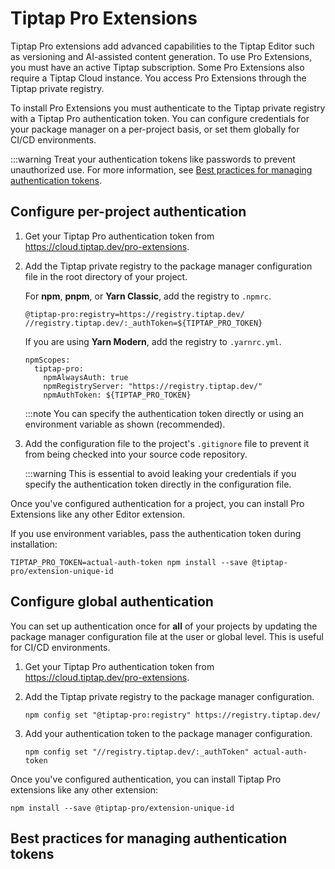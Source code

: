 # Tiptap Pro Extensions

Tiptap Pro extensions add advanced capabilities to the Tiptap Editor such as versioning and AI-assisted content generation. To use Pro Extensions, you must have an active Tiptap subscription. Some Pro Extensions also require a Tiptap Cloud instance. You access Pro Extensions through the Tiptap private registry.

To install Pro Extensions you must authenticate to the Tiptap private registry with a Tiptap Pro authentication token. You can configure credentials for your package manager on a per-project basis, or set them globally for CI/CD environments. 

:::warning Treat your authentication tokens like passwords to prevent unauthorized use. For more information, see [Best practices for managing authentication tokens](#best-practices-for-managing-authentication-tokens).

## Configure per-project authentication

1. Get your Tiptap Pro authentication token from https://cloud.tiptap.dev/pro-extensions.
2. Add the Tiptap private registry to the package manager configuration file in the root directory of your project.

   For **npm**, **pnpm**, or **Yarn Classic**, add the registry to `.npmrc`. 
 
   ```  
   @tiptap-pro:registry=https://registry.tiptap.dev/
   //registry.tiptap.dev/:_authToken=${TIPTAP_PRO_TOKEN}
   ```

   If you are using **Yarn Modern**, add the registry to `.yarnrc.yml`.

   ```  
   npmScopes:
     tiptap-pro:
       npmAlwaysAuth: true
       npmRegistryServer: "https://registry.tiptap.dev/"
       npmAuthToken: ${TIPTAP_PRO_TOKEN}
   ```

   :::note You can specify the authentication token directly or using an environment variable as shown (recommended).
   
4. Add the configuration file to the project's `.gitignore` file to prevent it from being checked into your source code repository. 

   :::warning This is essential to avoid leaking your credentials if you specify the authentication token directly in the configuration file.

Once you've configured authentication for a project, you can install Pro Extensions like any other Editor extension.

If you use environment variables, pass the authentication token during installation:

```
TIPTAP_PRO_TOKEN=actual-auth-token npm install --save @tiptap-pro/extension-unique-id   
```

## Configure global authentication

You can set up authentication once for __all__ of your projects by updating the package manager configuration file at the user or global level. This is useful for CI/CD environments.

1. Get your Tiptap Pro authentication token from https://cloud.tiptap.dev/pro-extensions.
2. Add the Tiptap private registry to the package manager configuration. 

   ```
   npm config set "@tiptap-pro:registry" https://registry.tiptap.dev/
   ```

3. Add your authentication token to the package manager configuration. 

   ```
   npm config set "//registry.tiptap.dev/:_authToken" actual-auth-token
   ```

Once you've configured authentication, you can install Tiptap Pro extensions like any other extension:

```
npm install --save @tiptap-pro/extension-unique-id

```

## Best practices for managing authentication tokens
